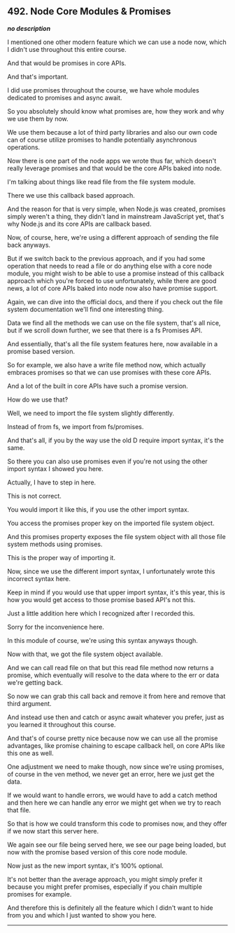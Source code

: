 ## 492. Node Core Modules & Promises

<strong><em>no description</em></strong>

<v Instructor>I mentioned one other modern feature</v> which we can use a node
now, which I didn't use throughout this entire course. 

And that would be promises in core APIs. 

And that's important. 

I did use promises throughout the course, we have whole modules dedicated to
promises and async await. 

So you absolutely should know what promises are, how they work and why we use
them by now. 

We use them because a lot of third party libraries and also our own code can of
course utilize promises to handle potentially asynchronous operations. 

Now there is one part of the node apps we wrote thus far, which doesn't really
leverage promises and that would be the core APIs baked into node. 

I'm talking about things like read file from the file system module. 

There we use this callback based approach. 

And the reason for that is very simple, when Node.js was created, promises
simply weren't a thing, they didn't land in mainstream JavaScript yet, that's
why Node.js and its core APIs are callback based. 

Now, of course, here, we're using a different approach of sending the file back
anyways. 

But if we switch back to the previous approach, and if you had some operation
that needs to read a file or do anything else with a core node module, you might
wish to be able to use a promise instead of this callback approach which you're
forced to use unfortunately, while there are good news, a lot of core APIs baked
into node now also have promise support. 

Again, we can dive into the official docs, and there if you check out the file
system documentation we'll find one interesting thing. 

Data we find all the methods we can use on the file system, that's all nice, but
if we scroll down further, we see that there is a fs Promises API. 

And essentially, that's all the file system features here, now available in a
promise based version. 

So for example, we also have a write file method now, which actually embraces
promises so that we can use promises with these core APIs. 

And a lot of the built in core APIs have such a promise version. 

How do we use that? 

Well, we need to import the file system slightly differently. 

Instead of from fs, we import from fs/promises. 

And that's all, if you by the way use the old D require import syntax, it's the
same. 

So there you can also use promises even if you're not using the other import
syntax I showed you here. 

Actually, I have to step in here. 

This is not correct. 

You would import it like this, if you use the other import syntax. 

You access the promises proper key on the imported file system object. 

And this promises property exposes the file system object with all those file
system methods using promises. 

This is the proper way of importing it. 

Now, since we use the different import syntax, I unfortunately wrote this
incorrect syntax here. 

Keep in mind if you would use that upper import syntax, it's this year, this is
how you would get access to those promise based API's not this. 

Just a little addition here which I recognized after I recorded this. 

Sorry for the inconvenience here. 

In this module of course, we're using this syntax anyways though. 

Now with that, we got the file system object available. 

And we can call read file on that but this read file method now returns a
promise, which eventually will resolve to the data where to the err or data
we're getting back. 

So now we can grab this call back and remove it from here and remove that third
argument. 

And instead use then and catch or async await whatever you prefer, just as you
learned it throughout this course. 

And that's of course pretty nice because now we can use all the promise
advantages, like promise chaining to escape callback hell, on core APIs like
this one as well. 

One adjustment we need to make though, now since we're using promises, of course
in the ven method, we never get an error, here we just get the data. 

If we would want to handle errors, we would have to add a catch method and then
here we can handle any error we might get when we try to reach that file. 

So that is how we could transform this code to promises now, and they offer if
we now start this server here. 

We again see our file being served here, we see our page being loaded, but now
with the promise based version of this core node module. 

Now just as the new import syntax, it's 100% optional. 

It's not better than the average approach, you might simply prefer it because
you might prefer promises, especially if you chain multiple promises for
example. 

And therefore this is definitely all the feature which I didn't want to hide
from you and which I just wanted to show you here. 

---